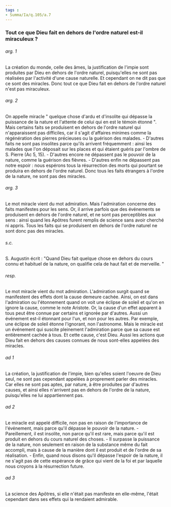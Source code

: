 ```yaml
---
tags : 
- Summa/Ia/q.105/a.7
---
```


### Tout ce que Dieu fait en dehors de l'ordre naturel est-il miraculeux ?



###### arg. 1
La création du monde, celle des âmes, la justification de l'impie sont produites par Dieu en dehors de l'ordre naturel, puisqu'elles ne sont pas réalisées par l'activité d'une cause naturelle. Et cependant on ne dit pas que ce sont des miracles. Donc tout ce que Dieu fait en dehors de l'ordre naturel n'est pas miraculeux. 

###### arg. 2
On appelle miracle " quelque chose d'ardu et d'insolite qui dépasse la puissance de la nature et l'attente de celui qui en est le témoin étonné ". Mais certains faits se produisent en dehors de l'ordre naturel qui n'apparaissent pas difficiles, car il s'agit d'affaires minimes comme la régénération des pierres précieuses ou la guérison des malades. - D'autres faits ne sont pas insolites parce qu'ils arrivent fréquemment : ainsi les malades que l'on déposait sur les places et qui étaient guéris par l'ombre de S. Pierre (Ac 5, 15). - D'autres encore ne dépassent pas le pouvoir de la nature, comme la guérison des fièvres. - D'autres enfin ne dépassent pas notre espoir : nous espérons tous la résurrection des morts qui pourtant se produira en dehors de l'ordre naturel. Donc tous les faits étrangers à l'ordre de la nature, ne sont pas des miracles. 

###### arg. 3
Le mot miracle vient du mot admiration. Mais l'admiration concerne des faits manifestes pour les sens. Or, il arrive parfois que des événements se produisent en dehors de l'ordre naturel, et ne sont pas perceptibles aux sens : ainsi quand les Apôtres furent remplis de science sans avoir cherché ni appris. Tous les faits qui se produisent en dehors de l'ordre naturel ne sont donc pas des miracles. 

###### s.c.
S. Augustin écrit : "Quand Dieu fait quelque chose en dehors du cours connu et habituel de la nature, on qualifie cela de haut fait et de merveille. " 

###### resp.
Le mot miracle vient du mot admiration. L'admiration surgit quand se manifestent des effets dont la cause demeure cachée. Ainsi, on est dans l'admiration ou l'étonnement quand on voit une éclipse de soleil et qu'on en ignore la cause, comme le note Aristote. Or, la cause d'un effet apparent à tous peut être connue par certains et ignorée par d'autres. Aussi un événement est-il étonnant pour l'un, et non pour les autres. Par exemple, une éclipse de soleil étonne l'ignorant, non l'astronome. Mais le miracle est un événement qui suscite pleinement l'admiration parce que sa cause est entièrement cachée à tous. Et cette cause, c'est Dieu. Aussi les actions que Dieu fait en dehors des causes connues de nous sont-elles appelées des miracles. 

###### ad 1
La création, la justification de l'impie, bien qu'elles soient l'oeuvre de Dieu seul, ne sont pas cependant appelées à proprement parler des miracles. Car elles ne sont pas aptes, par nature, à être produites par d'autres causes, et ainsi elles n'arrivent pas en dehors de l'ordre de la nature, puisqu'elles ne lui appartiennent pas. 

###### ad 2
Le miracle est appelé difficile, non pas en raison de l'importance de l'événement, mais parce qu'il dépasse le pouvoir de la nature. - Pareillement, il est insolite, non parce qu'il est rare, mais parce qu'il est produit en dehors du cours naturel des choses. - Il surpasse la puissance de la nature, non seulement en raison de la substance même du fait accompli, mais à cause de la manière dont il est produit et de l'ordre de sa réalisation. - Enfin, quand nous disons qu'il dépasse l'espoir de la nature, il ne s'agit pas de cette espérance de grâce qui vient de la foi et par laquelle nous croyons à la résurrection future. 

###### ad 3
La science des Apôtres, si elle n'était pas manifeste en elle-même, l'était cependant dans ses effets qui la rendaient admirable. 

